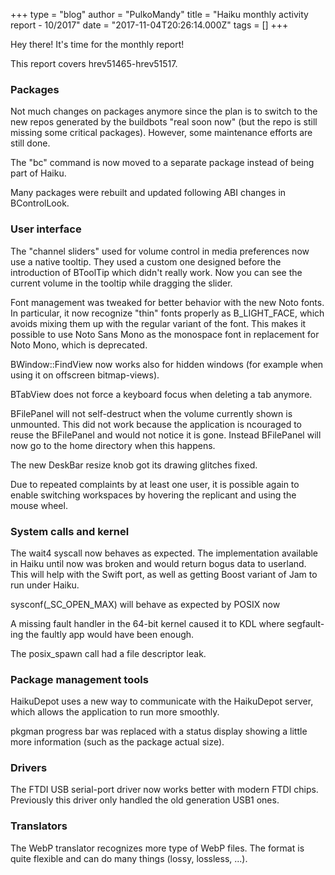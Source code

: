+++
type = "blog"
author = "PulkoMandy"
title = "Haiku monthly activity report - 10/2017"
date = "2017-11-04T20:26:14.000Z"
tags = []
+++

<p>Hey there! It's time for the monthly report!</p>

<p>This report covers hrev51465-hrev51517.</p>

<h3>Packages</h3>

<p>Not much changes on packages anymore since the plan is to switch to the new repos generated by the buildbots "real soon now" (but the repo is still missing some critical packages). However, some maintenance efforts are still done.</p>

<p>The "bc" command is now moved to a separate package instead of being part of Haiku.</p>
<p>Many packages were rebuilt and updated following ABI changes in BControlLook.</p>

<h3>User interface</h3>

<p>The "channel sliders" used for volume control in media preferences now use a native tooltip. They used a custom one designed before the introduction of BToolTip which didn't really work. Now you can see the current volume in the tooltip while dragging the slider.</p>

<p>Font management was tweaked for better behavior with the new Noto fonts. In particular, it now recognize "thin" fonts properly as B_LIGHT_FACE, which avoids mixing them up with the regular variant of the font. This makes it possible to use Noto Sans Mono as the monospace font in replacement for Noto Mono, which is deprecated.</p>

<p>BWindow::FindView now works also for hidden windows (for example when using it on offscreen bitmap-views).</p>

<p>BTabView does not force a keyboard focus when deleting a tab anymore.</p>

<p>BFilePanel will not self-destruct when the volume currently shown is unmounted. This did not work because the application is ncouraged to reuse the BFilePanel and would not notice it is gone. Instead BFilePanel will now go to the home directory when this happens.</p>

<p>The new DeskBar resize knob got its drawing glitches fixed.</p>

<p>Due to repeated complaints by at least one user, it is possible again to enable switching workspaces by hovering the replicant and using the mouse wheel.</p>

<h3>System calls and kernel</h3>

<p>The wait4 syscall now behaves as expected. The implementation available in Haiku until now was broken and would return bogus data to userland. This will help with the Swift port, as well as getting Boost variant of Jam to run under Haiku.</p>

<p>sysconf(_SC_OPEN_MAX) will behave as expected by POSIX now</p>

<p>A missing fault handler in the 64-bit kernel caused it to KDL where segfault-ing the faultly app would have been enough.</p>

<p>The posix_spawn call had a file descriptor leak.</p>

<h3>Package management tools</h3>

<p>HaikuDepot uses a new way to communicate with the HaikuDepot server, which allows the application to run more smoothly.</p>

<p>pkgman progress bar was replaced with a status display showing a little more information (such as the package actual size).</p>

<h3>Drivers</h3>

<p>The FTDI USB serial-port driver now works better with modern FTDI chips. Previously this driver only handled the old generation USB1 ones.</p>

<h3>Translators</h3>

<p>The WebP translator recognizes more type of WebP files. The format is quite flexible and can do many things (lossy, lossless, ...).</p>
